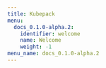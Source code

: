 ```yaml
---
title: Kubepack
menu:
  docs_0.1.0-alpha.2:
    identifier: welcome
    name: Welcome
    weight: -1
menu_name: docs_0.1.0-alpha.2
---
```

